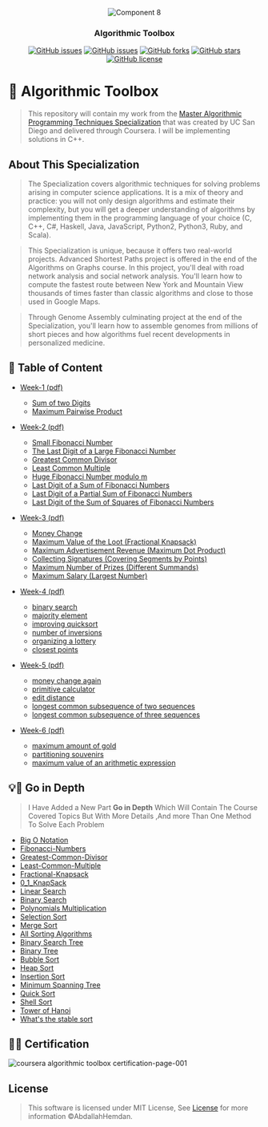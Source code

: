 <div align="center">
 
![Component 8](https://user-images.githubusercontent.com/40190772/83211365-3a474080-a15d-11ea-8064-3c1c5ce2ed57.png)


</div>

<h3 align="center">Algorithmic Toolbox</h3>
<div align="center">

[![GitHub issues](https://img.shields.io/github/contributors/AbdallahHemdan/Algorithmic-Toolbox-San-Diego)](https://github.com/AbdallahHemdan/Algorithmic-Toolbox-San-Diego/contributors)
[![GitHub issues](https://img.shields.io/github/issues/AbdallahHemdan/Algorithmic-Toolbox-San-Diego)](https://github.com/AbdallahHemdan/Algorithmic-Toolbox-San-Diego/issues)
[![GitHub forks](https://img.shields.io/github/forks/AbdallahHemdan/Algorithmic-Toolbox-San-Diego)](https://github.com/AbdallahHemdan/Algorithmic-Toolbox-San-Diego/network)
[![GitHub stars](https://img.shields.io/github/stars/AbdallahHemdan/Algorithmic-Toolbox-San-Diego)](https://github.com/AbdallahHemdan/Algorithmic-Toolbox-San-Diego/stargazers)
[![GitHub license](https://img.shields.io/github/license/AbdallahHemdan/Algorithmic-Toolbox-San-Diego)](https://github.com/AbdallahHemdan/Algorithmic-Toolbox-San-Diego/blob/master/LICENSE)

</div>

# 🌟 Algorithmic Toolbox

> This repository will contain my work from the [Master Algorithmic Programming Techniques Specialization](https://www.coursera.org/specializations/data-structures-algorithms) that was created by UC San Diego and delivered through Coursera. I will be implementing solutions in C++.



## About This Specialization

> The Specialization covers algorithmic techniques for solving problems arising in computer science applications. It is a mix of theory and practice: you will not only design algorithms and estimate their complexity, but you will get a deeper understanding of algorithms by implementing them in the programming language of your choice (C, C++, C#, Haskell, Java, JavaScript, Python2, Python3, Ruby, and Scala).

> This Specialization is unique, because it offers two real-world projects. Advanced Shortest Paths project is offered in the end of the Algorithms on Graphs course. In this project, you'll deal with road network analysis and social network analysis. You'll learn how to compute the fastest route between New York and Mountain View thousands of times faster than classic algorithms and close to those used in Google Maps.

> Through Genome Assembly culminating project at the end of the Specialization, you'll learn how to assemble genomes from millions of short pieces and how algorithms fuel recent developments in personalized medicine.


## 📝 Table of Content
- [Week-1](/week1_programming_challenges)[ (pdf) ](/week1_programming_challenges/week1_programming_challenges.pdf)
  * [Sum of two Digits](/week1_programming_challenges/1_sum_of_two_digits)
  * [Maximum Pairwise Product](/week1_programming_challenges/2_maximum_pairwise_product)


- [Week-2](/week2_programming_challenges)[ (pdf) ](/week2_programming_challenges/week2_programming_challenges.pdf)
  * [Small Fibonacci Number](/week2_programming_challenges/1_fibonacci_number)
  * [The Last Digit of a Large Fibonacci Number](/week2_programming_challenges/2_last_digit_of_fibonacci_number)
  * [Greatest Common Divisor](/week2_programming_challenges/3_greatest_common_divisor)
  * [Least Common Multiple](/week2_programming_challenges/4_least_common_multiple)
  * [Huge Fibonacci Number modulo m](/week2_programming_challenges/5_fibonacci_number_again)
  * [Last Digit of a Sum of Fibonacci Numbers](/week2_programming_challenges/)
  * [Last Digit of a Partial Sum of Fibonacci Numbers](/week2_programming_challenges/)
  * [Last Digit of the Sum of Squares of Fibonacci Numbers](/week2_programming_challenges/)
  
  
- [Week-3](/week3_programming_challenges)[ (pdf) ](/week2_programming_challenges/week2_programming_challenges.pdf)
  * [Money Change](/week3_programming_challenges/1_money_change)
  * [Maximum Value of the Loot (Fractional Knapsack)](/week3_programming_challenges/2_maximum_value_of_the_loot)
  * [Maximum Advertisement Revenue (Maximum Dot Product)](/week3_programming_challenges/3_maximum_advertisement_revenue)
  * [Collecting Signatures (Covering Segments by Points)](/week3_programming_challenges/4_collecting_signatures)
  * [Maximum Number of Prizes (Different Summands)](/week3_programming_challenges/5_maximum_number_of_prizes)
  * [Maximum Salary (Largest Number)](/week3_programming_challenges/6_maximum_salary)


- [Week-4](/week4_programming_challenges)[ (pdf) ](/week4_programming_challenges/week4_divide_and_conquer.pdf)
  * [binary search](/week4_programming_challenges/1_binary_search)
  * [majority element](/week4_programming_challenges/2_majority_element)
  * [improving quicksort](/week4_programming_challenges/3_improving_quicksort)
  * [number of inversions](/week4_programming_challenges/4_number_of_inversions)
  * [organizing a lottery](https://github.com/AbdallahHemdan/Algorithmic-Toolbox-San-Diego/blob/master/week4_programming_challenges/5_organizing%20a%20lottery/organizing%20a%20lottery.cpp)
  * [closest points](https://github.com/AbdallahHemdan/Algorithmic-Toolbox-San-Diego/blob/master/week4_programming_challenges/6_Closest_Points/Closest_Points.cpp)
  
  
- [Week-5](/week5_programming_challenges)[ (pdf) ](/week5_programming_challenges/week5_dynamic_programming1.pdf)
  * [money change again](https://github.com/AbdallahHemdan/Algorithmic-Toolbox-San-Diego/blob/master/week5_programming_challenges/1_money_change_again/change_dp.cpp)
  * [primitive calculator](/week4_programming_challenges/2_majority_element)
  * [edit distance](https://github.com/AbdallahHemdan/Algorithmic-Toolbox-San-Diego/blob/master/week5_programming_challenges/3_edit_distance/edit_distance.cpp)
  * [longest common subsequence of two sequences](https://github.com/AbdallahHemdan/Algorithmic-Toolbox-San-Diego/blob/master/week5_programming_challenges/4_longest_common_subsequence_of_two_sequences/lcs2.cpp)
  * [longest common subsequence of three sequences](https://github.com/AbdallahHemdan/Algorithmic-Toolbox-San-Diego/blob/master/week5_programming_challenges/5_longest_common_subsequence_of_three_sequences/lcs3.cpp)
  
  
- [Week-6](/week6_programming_challenges)[ (pdf) ](/week6_programming_challenges/week6_dynamic_programming1.pdf)
  * [maximum amount of gold](/week6_programming_challenges/1_maximum_amount_of_gold)
  * [partitioning souvenirs](/week6_programming_challenges/2_partitioning_souvenirs)
  * [maximum value of an arithmetic expression](/week6_programming_challenges/3_maximum_value_of_an_arithmetic_expression)
  

## 💡📢 Go in Depth
 
> I Have Added a New Part **Go in Depth** Which Will Contain The Course Covered Topics But With More Details ,And more Than One Method To Solve Each Problem

- [Big O Notation](https://github.com/AbdallahHemdan/Algorithmic-Toolbox-San-Diego/tree/master/Go%20in%20depth%20with%20each%20topic/Big%20O%20Notation)
- [Fibonacci-Numbers](https://github.com/AbdallahHemdan/Algorithmic-Toolbox-San-Diego/tree/master/Go%20in%20depth%20with%20each%20topic/Fibonacci%20Numbers)
- [Greatest-Common-Divisor](https://github.com/AbdallahHemdan/Algorithmic-Toolbox-San-Diego/tree/master/Go%20in%20depth%20with%20each%20topic/Greatest%20Common%20Divisor)
- [Least-Common-Multiple](https://github.com/AbdallahHemdan/Algorithmic-Toolbox-San-Diego/tree/master/Go%20in%20depth%20with%20each%20topic/Least%20Common%20Multiple)
- [Fractional-Knapsack](https://github.com/AbdallahHemdan/Algorithmic-Toolbox-San-Diego/tree/master/Go%20in%20depth%20with%20each%20topic/Fractional%20Knapsack)
- [0_1_KnapSack](https://github.com/AbdallahHemdan/Algorithmic-Toolbox-San-Diego/tree/master/Go%20in%20depth%20with%20each%20topic/_0_1_KnapSack)
- [Linear Search](https://github.com/AbdallahHemdan/Algorithmic-Toolbox-San-Diego/tree/master/Go%20in%20depth%20with%20each%20topic/Linear%20Search)
- [Binary Search](https://github.com/AbdallahHemdan/Algorithmic-Toolbox-San-Diego/tree/master/Go%20in%20depth%20with%20each%20topic/Binary%20Search)
- [Polynomials Multiplication](https://github.com/AbdallahHemdan/Algorithmic-Toolbox-San-Diego/tree/master/Go%20in%20depth%20with%20each%20topic/Polynomials%20Multiplication)
- [Selection Sort](https://github.com/AbdallahHemdan/Algorithmic-Toolbox-San-Diego/tree/master/Go%20in%20depth%20with%20each%20topic/Selection%20Sort)
- [Merge Sort](https://github.com/AbdallahHemdan/Algorithmic-Toolbox-San-Diego/tree/master/Go%20in%20depth%20with%20each%20topic/Merge%20Sort)
- [All Sorting Algorithms](https://github.com/AbdallahHemdan/Algorithmic-Toolbox-San-Diego/tree/master/Go%20in%20depth%20with%20each%20topic/All%20sorting%20in%20one%20place)
- [Binary Search Tree](https://github.com/AbdallahHemdan/Algorithmic-Toolbox-San-Diego/tree/master/Go%20in%20depth%20with%20each%20topic/Binary%20Search%20Tree)
- [Binary Tree](https://github.com/AbdallahHemdan/Algorithmic-Toolbox-San-Diego/tree/master/Go%20in%20depth%20with%20each%20topic/Binary%20Tree)
- [Bubble Sort](https://github.com/AbdallahHemdan/Algorithmic-Toolbox-San-Diego/tree/master/Go%20in%20depth%20with%20each%20topic/Bubble%20Sort)
- [Heap Sort](https://github.com/AbdallahHemdan/Algorithmic-Toolbox-San-Diego/tree/master/Go%20in%20depth%20with%20each%20topic/Heap%20Sort)
- [Insertion Sort](https://github.com/AbdallahHemdan/Algorithmic-Toolbox-San-Diego/tree/master/Go%20in%20depth%20with%20each%20topic/Insertion%20Sort)
- [Minimum Spanning Tree](https://github.com/AbdallahHemdan/Algorithmic-Toolbox-San-Diego/tree/master/Go%20in%20depth%20with%20each%20topic/Minimum%20Spanning%20Tree)
- [Quick Sort](https://github.com/AbdallahHemdan/Algorithmic-Toolbox-San-Diego/tree/master/Go%20in%20depth%20with%20each%20topic/Quick%20Sort)
- [Shell Sort](https://github.com/AbdallahHemdan/Algorithmic-Toolbox-San-Diego/tree/master/Go%20in%20depth%20with%20each%20topic/Shell%20Sort)
- [Tower of Hanoi](https://github.com/AbdallahHemdan/Algorithmic-Toolbox-San-Diego/tree/master/Go%20in%20depth%20with%20each%20topic/Tower%20of%20Hanoi)
- [What's the stable sort](https://github.com/AbdallahHemdan/Algorithmic-Toolbox-San-Diego/tree/master/Go%20in%20depth%20with%20each%20topic/What's%20the%20stable%20sort)


## 🎉🎈 Certification 

![coursera algorithmic toolbox certification-page-001](https://user-images.githubusercontent.com/40190772/52151053-78704500-267a-11e9-8f68-b7ed882afedd.jpg)

## License

> This software is licensed under MIT License, See [License](https://github.com/AbdallahHemdan/Algorithmic-Toolbox-San-Diego/blob/master/LICENSE) for more information ©AbdallahHemdan.

